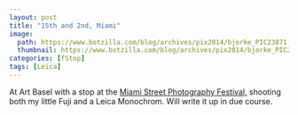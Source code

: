 ```yaml
---
layout: post
title: "15th and 2nd, Miami"
image:
  path: https://www.botzilla.com/blog/archives/pix2014/bjorke_PIC23871.jpg
  thumbnail: https://www.botzilla.com/blog/archives/pix2014/bjorke_PIC23871.jpg
categories: [fStop]
tags: [Leica]
---
```



At Art Basel with a stop at the <a href="http://www.miamistreetphotographyfestival.org/">Miami Street Photography Festival,</a> shooting both my little Fuji and a Leica Monochrom. Will write it up in due course.
